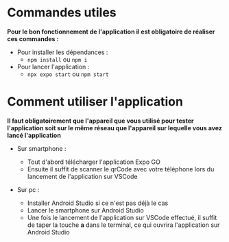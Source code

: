 # Commandes utiles
**Pour le bon fonctionnement de l'application il est obligatoire de réaliser ces commandes :**
* Pour installer les dépendances :
  * ```npm install```  ou ```npm i```
* Pour lancer l'application :
  * ```npx expo start``` ou ```npm start```
 
# Comment utiliser l'application
**Il faut obligatoirement que l'appareil que vous utilisé pour tester l'application soit sur le même réseau que l'appareil sur lequelle vous avez lancé l'application**
* Sur smartphone :
  * Tout d'abord télécharger l'application Expo GO
  * Ensuite il suffit de scanner le qrCode avec votre téléphone lors du lancement de l'application sur VSCode
 
* Sur pc :
  * Installer Android Studio si ce n'est pas déjà le cas
  * Lancer le smartphone sur Android Studio
  * Une fois le lancement de l'application sur VSCode effectué, il suffit de taper la touche **a** dans le terminal, ce qui ouvrira l'application sur Android Studio
